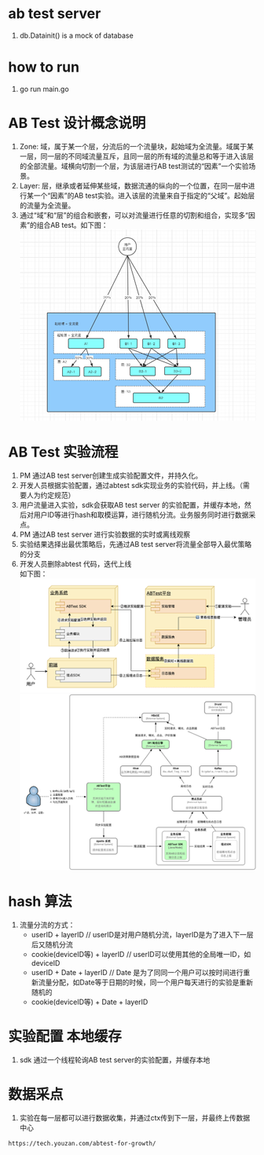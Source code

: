 # ab test server
1. db.Datainit() is a mock of database

# how to run
1. go run main.go

# AB Test 设计概念说明
1. Zone: 域，属于某一个层，分流后的一个流量块，起始域为全流量。域属于某一层，同一层的不同域流量互斥，且同一层的所有域的流量总和等于进入该层的全部流量。域横向切割一个层，为该层进行AB test测试的“因素”一个实验场景。
2. Layer: 层，继承或者延伸某些域，数据流通的纵向的一个位置，在同一层中进行某一个“因素”的AB test实验。进入该层的流量来自于指定的“父域”。起始层的流量为全流量。
3. 通过“域”和“层”的组合和嵌套，可以对流量进行任意的切割和组合，实现多“因素”的组合AB test。如下图：
![avatar](zone.png)

# AB Test 实验流程
1. PM 通过AB test server创建生成实验配置文件，并持久化。
2. 开发人员根据实验配置，通过abtest sdk实现业务的实验代码，并上线。（需要人为约定规范）
3. 用户流量进入实验，sdk会获取AB test server 的实验配置，并缓存本地，然后对用户ID等进行hash和取模运算，进行随机分流。业务服务同时进行数据采点。
4. PM 通过AB test server 进行实验数据的实时或离线观察
5. 实验结果选择出最优策略后，先通过AB test server将流量全部导入最优策略的分支
6. 开发人员删除abtest 代码，迭代上线   
如下图：
![avatar](system.png)
![avatar](system2.png)

# hash 算法
1. 	流量分流的方式：
	- userID + layerID // userID是对用户随机分流，layerID是为了进入下一层后又随机分流
	- cookie(deviceID等) + layerID // userID可以使用其他的全局唯一ID，如 deviceID
	- userID + Date + layerID  // Date 是为了同同一个用户可以按时间进行重新流量分配，如Date等于日期的时候，同一个用户每天进行的实验是重新随机的
	- cookie(deviceID等) + Date + layerID

# 实验配置 本地缓存
1. sdk 通过一个线程轮询AB test server的实验配置，并缓存本地

# 数据采点
1. 实验在每一层都可以进行数据收集，并通过ctx传到下一层，并最终上传数据中心



```
https://tech.youzan.com/abtest-for-growth/
``` 